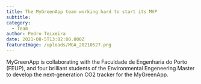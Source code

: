 ```yaml
---
title: The MyGreenApp team working hard to start its MVP
subtitle: 
category:
  - Team
author: Pedro Teixeira
date: 2021-08-5T13:02:00.000Z
featureImage: /uploads/MGA_20210527.png
---
```

MyGreenApp is collaborating with the Faculdade de Engenharia do Porto (FEUP), and four brilliant students of the Environmental Engeneering Master to develop the next-generation CO2 tracker for the MyGreenApp.

